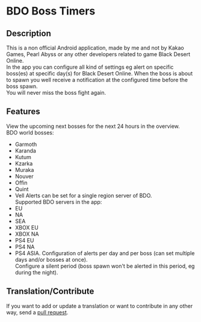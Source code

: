 # BDO Boss Timers #

## Description
This is a non official Android application, made by me and not by Kakao Games, Pearl Abyss or any other developers related to game Black Desert Online.  
In the app you can configure all kind of settings eg alert on specific boss(es) at specific day(s) for Black Desert Online. When the boss is about to spawn you well receive a notification at the configured time before the boss spawn.  
You will never miss the boss fight again.

## Features
View the upcoming next bosses for the next 24 hours in the overview.  
BDO world bosses:  
* Garmoth
* Karanda
* Kutum
* Kzarka
* Muraka
* Nouver
* Offin
* Quint
* Vell
Alerts can be set for a single region server of BDO.  
Supported BDO servers in the app:  
* EU
* NA
* SEA
* XBOX EU
* XBOX NA
* PS4 EU
* PS4 NA
* PS4 ASIA.
Configuration of alerts per day and per boss (can set multiple days and/or bosses at once).  
Configure a silent period (boss spawn won't be alerted in this period, eg during the night).  

## Translation/Contribute
If you want to add or update a translation or want to contribute in any other way, send a [pull request](https://help.github.com/articles/about-pull-requests/).